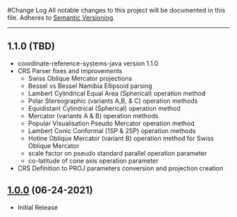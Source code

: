 #Change Log
All notable changes to this project will be documented in this file.
Adheres to [Semantic Versioning](http://semver.org/).

---

## 1.1.0 (TBD)

* coordinate-reference-systems-java version 1.1.0
* CRS Parser fixes and improvements
  * Swiss Oblique Mercator projections
  * Bessel vs Bessel Namibia Ellipsoid parsing
  * Lambert Cylindrical Equal Area (Spherical) operation method
  * Polar Stereographic (variants A,B, & C) operation methods
  * Equidistant Cylindrical (Spherical) operation method
  * Mercator (variants A & B) operation methods
  * Popular Visualisation Pseudo Mercator operation method
  * Lambert Conic Conformal (1SP & 2SP) operation methods
  * Hotine Oblique Mercator (variant B) operation method for Swiss Oblique Mercator
  * scale factor on pseudo standard parallel operation parameter
  * co-latitude of cone axis operation parameter
* CRS Definition to PROJ parameters conversion and projection creation

## [1.0.0](https://github.com/ngageoint/projections-java/releases/tag/1.0.0) (06-24-2021)

* Initial Release
